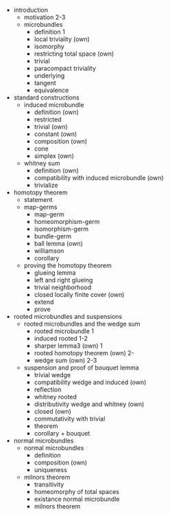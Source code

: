 - introduction
    - motivation 2-3
    - microbundles
        - definition 1 
        - local triviality (own)
        - isomorphy
        - restricting total space (own)
        - trivial
        - paracompact triviality
        - underlying
        - tangent
        - equivalence
- standard constructions
    - induced microbundle
        - definition (own)
        - restricted
        - trivial (own)
        - constant (own)
        - composition (own)
        - cone
        - simplex (own)
    - whitney sum
        - definition (own)
        - compatibility with induced microbundle (own)
        - trivialize
- homotopy theorem
    - statement
    - map-germs
        - map-germ
        - homeomorphism-germ
        - isomorphism-germ
        - bundle-germ
        - ball lemma (own)
        - williamson
        - corollary
    - proving the homotopy theorem
        - glueing lemma
        - left and right glueing
        - trivial neighborhood
        - closed locally finite cover (own)
        - extend
        - prove
- rooted microbundles and suspensions
    - rooted microbundles and the wedge sum
        - rooted microbundle 1
        - induced rooted 1-2
        - sharper lemma3 (own) 1
        - rooted homotopy theorem (own) 2-
        - wedge sum (own) 2-3
    - suspension and proof of bouquet lemma
        - trivial wedge
        - compatibility wedge and induced (own)
        - reflection
        - whitney rooted
        - distributivity wedge and whitney (own)
        - closed (own)
        - commutativity with trivial
        - theorem
        - corollary + bouquet
- normal microbundles
    - normal microbundles
        - definition
        - composition (own)
        - uniqueness
    - milnors theorem
        - transitivity
        - homeomorphy of total spaces
        - existance normal microbundle
        - milnors theorem
